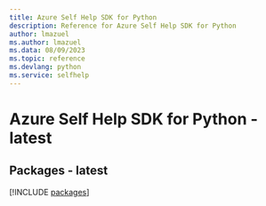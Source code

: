 ```yaml
---
title: Azure Self Help SDK for Python
description: Reference for Azure Self Help SDK for Python
author: lmazuel
ms.author: lmazuel
ms.data: 08/09/2023
ms.topic: reference
ms.devlang: python
ms.service: selfhelp
---
```

# Azure Self Help SDK for Python - latest
## Packages - latest
[!INCLUDE [packages](self-help-index.md)]